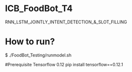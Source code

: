 # ICB_FoodBot_T4
RNN_LSTM_JOINTLY_INTENT_DETECTION_&amp;_SLOT_FILLING

# How to run?
$ ./FoodBot_Testing/runmodel.sh

#Prerequisite
Tensorflow 0.12 
pip install tensorflow==0.12.1
